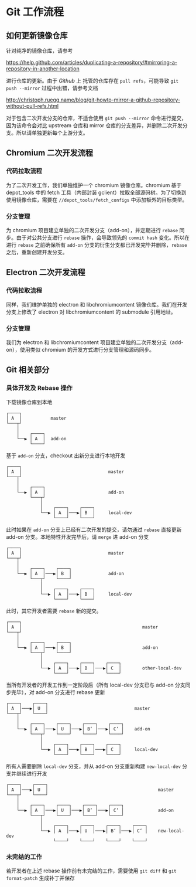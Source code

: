 # Git 工作流程

## 如何更新镜像仓库

针对纯净的镜像仓库，请参考

https://help.github.com/articles/duplicating-a-repository/#mirroring-a-repository-in-another-location

进行仓库的更新。由于 *Github* 上 托管的仓库存在 `pull refs`，可能导致 `git push --mirror` 过程中出错，请参考文档

http://christoph.ruegg.name/blog/git-howto-mirror-a-github-repository-without-pull-refs.html

对于包含二次开发分支的仓库，不适合使用 `git push --mirror` 命令进行提交，因为该命令会对比 upstream 仓库和 mirror 仓库的分支差异，并删除二次开发分支。所以请单独更新每个上游分支。

## Chromium 二次开发流程

### 代码拉取流程

为了二次开发工作，我们单独维护一个 chromium 镜像仓库。chromium 基于 depot_tools 中的 fetch 工具（内部封装 gclient）拉取全部源码树。为了切换到使用镜像仓库，需要在 `//depot_tools/fetch_configs` 中添加额外的目标类型。

### 分支管理

为 chromium 项目建立单独的二次开发分支（add-on），并定期进行 `rebase` 同步。由于对公共分支进行 `rebase` 操作，会导致领先的 `commit hash` 变化。所以在进行 `rebase` 之前确保所有 `add-on` 分支的衍生分支都已开发完毕并删除，`rebase` 之后，重新创建开发分支。

## Electron 二次开发流程

### 代码拉取流程

同样，我们维护单独的 electron 和 libchromiumcontent 镜像仓库。我们在开发分支上修改了 electron 对 libchromiumcontent 的 submodule 引用地址。

### 分支管理

我们为 electron 和 libchromiumcontent 项目建立单独的二次开发分支（add-on），使用类似 chromium 的开发方式进行分支管理和源码同步。

## Git 相关部分

### 具体开发及 Rebase 操作

下载镜像仓库到本地

    ┌────┐                 
    │ A  │           master
    └───┬┘                 
        │                  
        │    ┌────┐        
        └──▶ │ A  │  add-on
             └────┘        

基于 `add-on` 分支，checkout 出新分支进行本地开发

    ┌────┐                                           
    │ A  │                                 master    
    └───┬┘                                           
        │                                            
        │    ┌────┐                                  
        └──▶ │ A  │                        add-on    
             └───┬┘                                  
                 │                                   
                 │    ┌────┐    ┌────┐               
                 └──▶ │ A  │───▶│ B  │     local-dev 
                      └────┘    └────┘               

此时如果在 `add-on` 分支上已经有二次开发的提交，请勿通过 `rebase` 直接更新 add-on 分支。本地特性开发完毕后，请 `merge` 进 add-on 分支

    ┌────┐                                           
    │ A  │                                 master    
    └───┬┘                                           
        │                                            
        │    ┌────┐    ┌────┐                        
        └──▶ │ A  │───▶│ B  │              add-on    
             └───┬┘    └────┘                        
                 │                                   
                 │    ┌────┐    ┌────┐               
                 └──▶ │ A  │───▶│ B  │     local-dev 
                      └────┘    └────┘               

此时，其它开发者需要 `rebase` 新的提交。

    ┌────┐                                                             
    │ A  │                                              master         
    └───┬┘                                                             
        │                                                              
        │    ┌────┐    ┌────┐                                          
        └──▶ │ A  │───▶│ B  │                           add-on         
             └───┬┘    └────┘                                          
                 │                                                     
                 │    ┌────┐    ┌────┐    ┌────┐                       
                 └──▶ │ A  │───▶│ B  │───▶│ C  │        other-local-dev
                      └────┘    └────┘    └────┘                       

当所有开发者的开发工作到一定阶段后（所有 local-dev 分支已与 add-on 分支同步完毕），对 add-on 分支进行 rebase 更新

    ┌────┐    ┌────┐                                           
    │ A  │───▶│ U  │                                 master    
    └───┬┘    └────┘                                           
        │                                                      
        │    ┌────┐    ┌────┐    ┌────┐    ┌────┐              
        └──▶ │ A  │───▶│ U  │───▶│ B‘ │───▶│ C‘ │    add-on    
             └───┬┘    └────┘    └────┘    └────┘              
                 │                                             
                 │    ┌────┐    ┌────┐    ┌────┐               
                 └──▶ │ A  │───▶│ B  │───▶│ C  │     local-dev 
                      └────┘    └────┘    └────┘               

所有人需要删除 `local-dev` 分支，并从 add-on 分支重新构建 `new-local-dev` 分支并继续进行开发

    ┌────┐    ┌────┐                                                       
    │ A  │───▶│ U  │                                          master       
    └───┬┘    └────┘                                                       
        │                                                                  
        │    ┌────┐    ┌────┐    ┌────┐    ┌────┐                          
        └──▶ │ A  │───▶│ U  │───▶│ B‘ │───▶│ C‘ │             add-on       
             └───┬┘    └────┘    └────┘    └────┘                          
                 │                                                         
                 │    ┌────┐    ┌────┐    ┌────┐    ┌────┐                 
                 └──▶ │ A  │───▶│ U  │───▶│ B‘ │───▶│ C‘ │    new-local-dev
                      └────┘    └────┘    └────┘    └────┘                 

### 未完结的工作

若开发者在上述 rebase 操作前有未完结的工作，需要使用 `git diff` 和 `git format-patch` 生成补丁并保存

